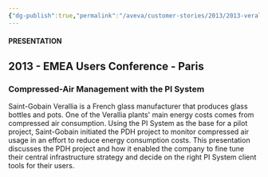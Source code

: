 ```yaml
---
{"dg-publish":true,"permalink":"/aveva/customer-stories/2013/2013-verallia-compressed-air-management-with-the-pi-system/"}
---
```


#### PRESENTATION

## 2013 - EMEA Users Conference - Paris

### Compressed-Air Management with the PI System

Saint-Gobain Verallia is a French glass manufacturer that produces glass bottles and pots. One of the Verallia plants' main energy costs comes from compressed air consumption. Using the PI System as the base for a pilot project, Saint-Gobain initiated the PDH project to monitor compressed air usage in an effort to reduce energy consumption costs. This presentation discusses the PDH project and how it enabled the company to fine tune their central infrastructure strategy and decide on the right PI System client tools for their users.